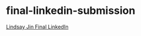 # final-linkedin-submission

<!--- In the text below, please replace "Your Name" with your name, and provide a link to your LinkedIn in the parenthesis. --->

[Lindsay Jin Final LinkedIn](https://www.linkedin.com/in/lindsay-jin/)
